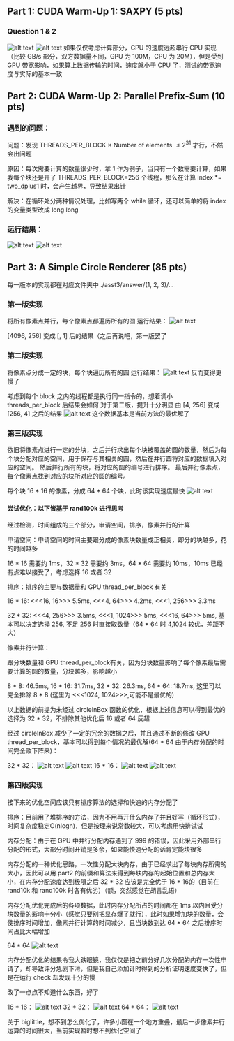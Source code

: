 ## Part 1: CUDA Warm-Up 1: SAXPY (5 pts)

### Question 1 & 2

![alt text](image.png)
![alt text](image-1.png)
如果仅仅考虑计算部分，GPU 的速度远超串行 CPU 实现（比较 GB/s 部分，双方数据量不同，GPU 为 100M，CPU 为 20M），但是受到 GPU 带宽影响，如果算上数据传输的时间，速度就小于 CPU 了，测试的带宽速度与实际的基本一致

## Part 2: CUDA Warm-Up 2: Parallel Prefix-Sum (10 pts)

### 遇到的问题：
问题：发现 THREADS_PER_BLOCK $\times$ Number of elements $\le 2^{31}$ 才行，不然会出问题

原因：每次需要计算的数量很少时，拿 1 作为例子，当只有一个数需要计算，如果我每个块还是开了 THREADS_PER_BLOCK=256 个线程，那么在计算 index *= two_dplus1 时，会产生越界，导致结果出错

解决：在循环处分两种情况处理，比如写两个 while 循环，还可以简单的将 index 的变量类型改成 long long

### 运行结果： 
![alt text](image-2.png)
![alt text](image-3.png)

## Part 3: A Simple Circle Renderer (85 pts)

每一版本的实现都在对应文件夹中 ./asst3/answer/(1, 2, 3)/...

### 第一版实现
将所有像素点并行，每个像素点都遍历所有的圆
运行结果：
![alt text](image-4.png)

[4096, 256] 变成 [, 1] 后的结果（之后再说吧，第一版罢了

### 第二版实现
将像素点分成一定的块，每个块遍历所有的圆
运行结果：
![alt text](image-5.png)
反而变得更慢了

考虑到每个 block 之内的线程都是执行同一指令的，想着调小 threads_per_block 后结果会如何
对于第二版，提升十分明显
由 [4, 256] 变成 [256, 4] 之后的结果
![alt text](image-6.png)
这个数据基本是当前方法的最优解了

### 第三版实现
依旧将像素点进行一定的分块，之后并行求出每个块被覆盖的圆的数量，然后为每个块分配对应的空间，用于保存与其相关的圆，然后在并行圆将对应的数据填入对应的空间。
然后并行所有的块，将对应的圆的编号进行排序。
最后并行像素点，每个像素点找到对应的块所对应的圆的编号。

每个块 16 * 16 的像素，分成 64 * 64 个块，此时该实现速度最快
![alt text](image-7.png)

#### 尝试优化：以下皆基于 rand100k 进行思考

经过检测，时间组成的三个部分，申请空间，排序，像素并行的计算

申请空间：申请空间的时间主要跟分成的像素块数量成正相关，即分的块越多，花的时间越多

16 * 16 需要约 1ms，32 * 32 需要约 3ms，64 * 64 需要约 10ms，10ms 已经有点难以接受了，考虑选择 16 或者 32

排序：排序的主要与数据量和 GPU thread_per_block 有关

16 * 16: <<<16, 16>>> 5.5ms, <<<4, 64>>> 4.2ms, <<<1, 256>>> 3.3ms

32 * 32: <<<4, 256>>> 3.5ms, <<<1, 1024>>> 5ms, <<<16, 64>>> 5ms, 基本可以决定选择 256, 不足 256 时直接取数量（64 * 64 时 4,1024 较优，差距不大）

像素并行计算：

跟分块数量和 GPU thread_per_block有关，因为分块数量影响了每个像素最后需要计算的圆的数量，分块越多，影响越小

8 * 8: 46.5ms, 16 * 16: 31.7ms, 32 * 32: 26.3ms, 64 * 64: 18.7ms, 这里可以完全排除 8 * 8 (这里为 <<<1024, 1024>>>,可能不是最优的)

以上数据的前提为未经过 circleInBox 函数的优化，根据上述信息可以得到最优的选择为 32 * 32，不排除其他优化后 16 或者 64 反超

经过 circleInBox 减少了一定的冗余的数据之后，并且通过不断的修改 GPU thread_per_block，基本可以得到每个情况的最优解(64 * 64 由于内存分配的时间完全败下阵来)：

32 * 32：
![alt text](image-8.png)
![alt text](image-11.png)
16 * 16：
![alt text](image-9.png)
![alt text](image-10.png)

### 第四版实现

接下来的优化空间应该只有排序算法的选择和快速的内存分配了

排序：目前用了堆排序的方法，因为不用再开什么内存了并且好写（循环形式），时间复杂度稳定O(nlogn)，但是按理来说常数较大，可以考虑用快排试试

内存分配：由于在 GPU 中并行分配内存遇到了 999 的错误，因此采用外部串行分配的形式，大部分时间开销是多余，如果能快速分配的话肯定能块很多

内存分配的一种优化思路，一次性分配大块内存，由于已经求出了每块内存所需的大小，因此可以用 part2 的前缀和算法来得到每块内存的起始位置和总内存大小，在内存分配速度达到极限之后 32 * 32 应该是完全优于 16 * 16的（目前在 rand10k 和 rand100k 时各有优劣）（额，突然感觉在胡言乱语）

内存分配优化完成后的各项数据，此时内存分配所占的时间都在 1ms 以内且受分块数量的影响十分小（感觉只要别把显存爆了就行），此时如果增加块的数量，会使排序时间增加，像素并行计算的时间减少，且当块数到达 64 * 64 之后排序时间占比大幅增加

64 * 64
![alt text](image-12.png)

内存分配优化的结果令我大跌眼镜，我仅仅是把之前分好几次分配的内存一次性申请了，却导致评分急剧下滑，但是我自己添加计时得到的分析证明速度变快了，但是在运行 check 却发现十分的慢

改了一点点不知道什么东西，好了

16 * 16：
![alt text](image-13.png)
32 * 32：
![alt text](image-14.png)
64 * 64：
![alt text](image-15.png)

关于 biglittle，想不到怎么优化了，许多小圆在一个地方重叠，最后一步像素并行运算的时间很大，当前实现暂时想不到优化空间了


